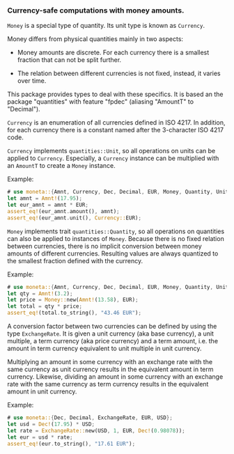### Currency-safe computations with money amounts.

`Money` is a special type of quantity. Its unit type is known as `Currency`.

Money differs from physical quantities mainly in two aspects:

* Money amounts are discrete. For each currency there is a smallest fraction
  that can not be split further.

* The relation between different currencies is not fixed, instead, it varies
  over time.

This package provides types to deal with these specifics. It is based an the
package "quantities" with feature "fpdec" (aliasing "AmountT" to "Decimal").

`Currency` is an enumeration of all currencies defined in ISO 4217. In
addition, for each currency there is a constant named after the 3-character
ISO 4217 code.

`Currency` implements `quantities::Unit`, so all operations on units can be 
applied to `Currency`. Especially, a `Currency` instance can be multiplied 
with an `AmountT` to create a `Money` instance.

Example:

```rust
# use moneta::{Amnt, Currency, Dec, Decimal, EUR, Money, Quantity, Unit};
let amnt = Amnt!(17.95);
let eur_amnt = amnt * EUR;
assert_eq!(eur_amnt.amount(), amnt);
assert_eq!(eur_amnt.unit(), Currency::EUR);
```

`Money` implements trait `quantities::Quantity`, so all operations on
quantities can also be applied to instances of `Money`. Because there is no
fixed relation between currencies, there is no implicit conversion between
money amounts of different currencies. Resulting values are always quantized
to the smallest fraction defined with the currency.

Example:

```rust
# use moneta::{Amnt, Currency, Dec, Decimal, EUR, Money, Quantity, Unit};
let qty = Amnt!(3.2);
let price = Money::new(Amnt!(13.58), EUR);
let total = qty * price;
assert_eq!(total.to_string(), "43.46 EUR");
```

A conversion factor between two currencies can be defined by using the
type `ExchangeRate`. It is given a unit currency (aka base currency), a unit
multiple, a term currency (aka price currency) and a term amount, i.e. the
amount in term currency equivalent to unit multiple in unit currency.

Multiplying an amount in some currency with an exchange rate with the same
currency as unit currency results in the equivalent amount in term currency.
Likewise, dividing an amount in some currency with an exchange rate with the
same currency as term currency results in the equivalent amount in unit
currency.

Example:

```rust
# use moneta::{Dec, Decimal, ExchangeRate, EUR, USD};
let usd = Dec!(17.95) * USD;
let rate = ExchangeRate::new(USD, 1, EUR, Dec!(0.98078));
let eur = usd * rate;
assert_eq!(eur.to_string(), "17.61 EUR");
```
